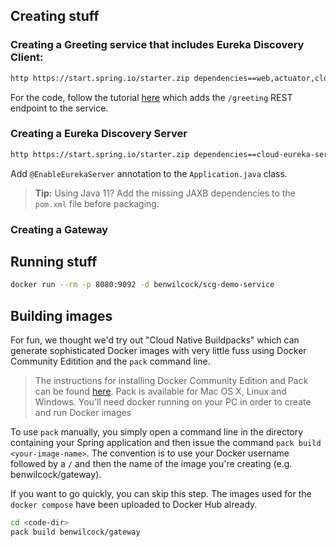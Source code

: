 ## Creating stuff

### Creating a Greeting service that includes Eureka Discovery Client:

```bash
http https://start.spring.io/starter.zip dependencies==web,actuator,cloud-eureka baseDir==service name==service applicationName==Service groupId==com.scg artifactId==service | tar -xzvf -
```

For the code, follow the tutorial [here][2] which adds the `/greeting` REST endpoint to the service.

### Creating a Eureka Discovery Server

```bash
http https://start.spring.io/starter.zip dependencies==cloud-eureka-server baseDir==registry name==registry applicationName==registry groupId==com.scg artifactId==registry javaVersion==11 | tar -xzvf -
```

Add `@EnableEurekaServer` annotation to the `Application.java` class.
> **Tip:** Using Java 11? Add the missing JAXB dependencies to the `pom.xml` file before packaging.

### Creating a Gateway

## Running stuff

```bash
docker run --rm -p 8080:9092 -d benwilcock/scg-demo-service
```

## Building images

For fun, we thought we'd try out "Cloud Native Buildpacks" which can generate sophisticated Docker images with very 
little fuss using Docker Community Editition and the `pack` command line. 

> The instructions for installing Docker Community Edition and Pack can be found [here][1]. Pack is available for 
Mac OS X, Linux and Windows. You'll need docker running on your PC in order to create and run Docker images

To use `pack` manually, you simply open a command line in the directory containing your Spring application and then issue 
the command `pack build <your-image-name>`. The convention is to use your Docker username followed by a `/` and then
the name of the image you're creating (e.g. benwilcock/gateway).

If you want to go quickly, you can skip this step. The images used for the `docker compose` have been uploaded to 
Docker Hub already.

```bash
cd <code-dir>
pack build benwilcock/gateway
```


[1]: https://buildpacks.io/docs/app-journey/
[2]: https://spring.io/guides/gs/rest-service/
